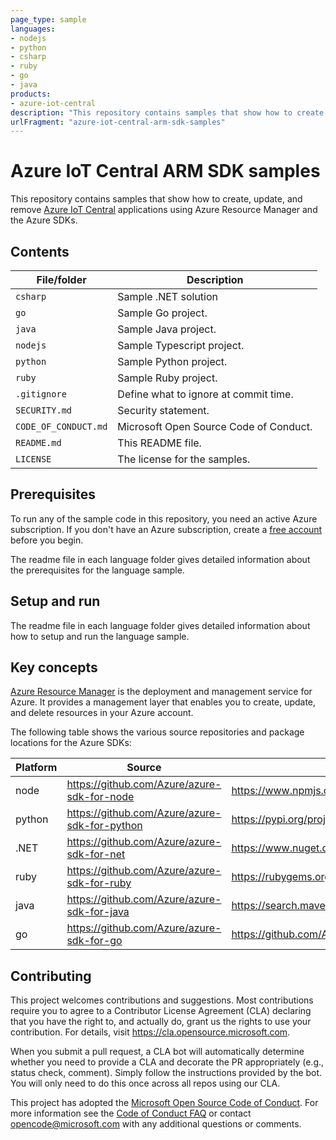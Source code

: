 ```yaml
---
page_type: sample
languages:
- nodejs
- python
- csharp
- ruby
- go
- java
products:
- azure-iot-central
description: "This repository contains samples that show how to create, update, and remove Azure IoT Central applications using Azure Resource Manager and the Azure SDKs."
urlFragment: "azure-iot-central-arm-sdk-samples"
---
```


# Azure IoT Central ARM SDK samples

This repository contains samples that show how to create, update, and remove [Azure IoT Central](https://aka.ms/iotcentral) applications using Azure Resource Manager and the Azure SDKs.

## Contents

| File/folder           | Description                                |
|-----------------------|--------------------------------------------|
| `csharp`              | Sample .NET solution                       |
| `go`                  | Sample Go project.                         |
| `java`                | Sample Java project.                       |
| `nodejs`              | Sample Typescript project.                 |
| `python`              | Sample Python project.                     |
| `ruby`                | Sample Ruby project.                       |
| `.gitignore`          | Define what to ignore at commit time.      |
| `SECURITY.md`         | Security statement.                        |
| `CODE_OF_CONDUCT.md` | Microsoft Open Source Code of Conduct.      |
| `README.md`           | This README file.                          |
| `LICENSE`             | The license for the samples.               |

## Prerequisites

To run any of the sample code in this repository, you need an active Azure subscription. If you don't have an Azure subscription, create a [free account](https://azure.microsoft.com/free/) before you begin.

The readme file in each language folder gives detailed information about the prerequisites for the language sample.

## Setup and run

The readme file in each language folder gives detailed information about how to setup and run the language sample.

## Key concepts

[Azure Resource Manager](https://docs.microsoft.com/azure/azure-resource-manager/management/overview) is the deployment and management service for Azure. It provides a management layer that enables you to create, update, and delete resources in your Azure account.

The following table shows the various source repositories and package locations for the Azure SDKs:

| Platform | Source                                        | Package                                                              |
|----------|-----------------------------------------------|----------------------------------------------------------------------|
| node     | https://github.com/Azure/azure-sdk-for-node   | https://www.npmjs.com/package/@azure/arm-iotcentral                  |
| python   | https://github.com/Azure/azure-sdk-for-python | https://pypi.org/project/azure-mgmt-iotcentral                       |
| .NET     | https://github.com/Azure/azure-sdk-for-net    | https://www.nuget.org/packages/Microsoft.Azure.Management.IotCentral |
| ruby     | https://github.com/Azure/azure-sdk-for-ruby   | https://rubygems.org/gems/azure_mgmt_iot_central                     |
| java     | https://github.com/Azure/azure-sdk-for-java   | https://search.maven.org/search?q=a:azure-mgmt-iotcentral            |
| go       | https://github.com/Azure/azure-sdk-for-go     | https://github.com/Azure/azure-sdk-for-go/                           |

## Contributing

This project welcomes contributions and suggestions.  Most contributions require you to agree to a
Contributor License Agreement (CLA) declaring that you have the right to, and actually do, grant us
the rights to use your contribution. For details, visit https://cla.opensource.microsoft.com.

When you submit a pull request, a CLA bot will automatically determine whether you need to provide
a CLA and decorate the PR appropriately (e.g., status check, comment). Simply follow the instructions
provided by the bot. You will only need to do this once across all repos using our CLA.

This project has adopted the [Microsoft Open Source Code of Conduct](https://opensource.microsoft.com/codeofconduct/).
For more information see the [Code of Conduct FAQ](https://opensource.microsoft.com/codeofconduct/faq/) or
contact [opencode@microsoft.com](mailto:opencode@microsoft.com) with any additional questions or comments.
